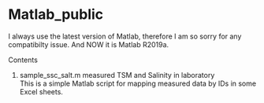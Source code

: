 # Matlab_public

I always use the latest version of Matlab, therefore I am so sorry for any compatibilty issue.
And NOW it is Matlab R2019a.

Contents

1. sample_ssc_salt.m
  measured TSM and Salinity in laboratory  
  This is a simple Matlab script for mapping measured data by IDs in some Excel sheets.
